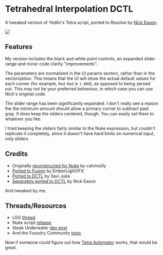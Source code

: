 # Tetrahedral Interpolation DCTL

A tweaked version of Yedlin's Tetra script, ported to Resolve by [Nick Eason](https://github.com/npeason/Tetra-DCTLOFX).

![](https://i.postimg.cc/vHnFzzq7/tetra.png)

## Features

My version includes the black and white point controls, an expanded slider range and minor code clarity "improvements".

The parameters are normalized in the UI params section, rather than in the vectorization. This means that the UI will show the actual default values for each corner (for example, `Red-Red` is `1.000`), as opposed to being zeroed out. This may not be your preferred behaviour, in which case you can use Nick's original code.

The slider range has been significantly expanded. I don't really see a reason the the minimum amount should allow a primary corner to subtract past gray. It does keep
the sliders centered, though. You can easily set them to whatever you like.

I tried keeping the sliders fairly similar to the Nuke expression, but couldn't replicate it completely, since it doesn't have hard limits on numerical input, only sliders.

## Credits

- Originally [reconstructed for Nuke](https://github.com/calvinsilly/Tetrahedral-Interpolation) by calvinsilly
- [Ported to Fusion](https://github.com/EmberLightVFX/Tetrahedral-Interpolation-for-Fusion) by EmberLightVFX
- [Ported to DCTL](https://github.com/xavijulez/Tetrahedral-Interpolation-DCTL) by Xavi Julia
- [Separately ported to DCTL](https://github.com/npeason/Tetra-DCTLOFX) by Nick Eason

And tweaked by me.

## Threads/Resources

- LGG [thread](https://liftgammagain.com/forum/index.php?threads/tetrahedral-interpolation.15364/#post-153503)
- Nuke script [release](https://old.reddit.com/r/cinematography/comments/k6ggq4/steve_yedlins_tetrahedral_script/)
- Steak Underwater [dev post](https://www.steakunderwater.com/wesuckless/viewtopic.php?t=4319)
- And the Foundry Community [topic](https://community.foundry.com/discuss/topic/154699/blinkscript-stuck-solving-missing-code-tetrahedral-interpolation)

Now if someone could figure out how [Tetra Automator](https://i.postimg.cc/C5F7qwQ6/tetra-automator.png) works, that would be great.
